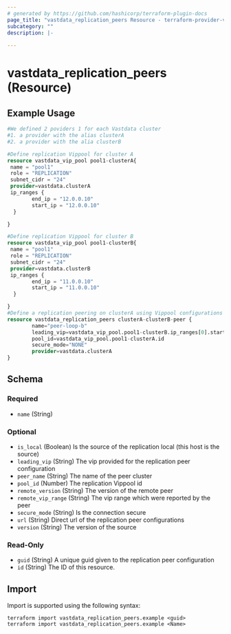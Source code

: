 ```yaml
---
# generated by https://github.com/hashicorp/terraform-plugin-docs
page_title: "vastdata_replication_peers Resource - terraform-provider-vastdata"
subcategory: ""
description: |-
  
---
```


# vastdata_replication_peers (Resource)



## Example Usage

```terraform
#We defined 2 poviders 1 for each Vastdata cluster
#1. a provider with the alias clusterA
#2. a provider with the alia clusterB

#Define replication Vippool for cluster A
resource vastdata_vip_pool pool1-clusterA{
 name = "pool1"
 role = "REPLICATION"
 subnet_cidr = "24"
 provider=vastdata.clusterA
 ip_ranges {
        end_ip = "12.0.0.10"
        start_ip = "12.0.0.10"
  }

}

#Define replication Vippool for cluster B
resource vastdata_vip_pool pool1-clusterB{
 name = "pool1"
 role = "REPLICATION"
 subnet_cidr = "24"
 provider=vastdata.clusterB
 ip_ranges {
        end_ip = "11.0.0.10"
        start_ip = "11.0.0.10"
  }

}
#Define a replication peering on clusterA using Vippool configurations from clusterB
resource vastdata_replication_peers clusterA-clusterB-peer {
        name="peer-loop-b"
        leading_vip=vastdata_vip_pool.pool1-clusterB.ip_ranges[0].start_ip
        pool_id=vastdata_vip_pool.pool1-clusterA.id
        secure_mode="NONE"
        provider=vastdata.clusterA
}
```

<!-- schema generated by tfplugindocs -->
## Schema

### Required

- `name` (String)

### Optional

- `is_local` (Boolean) Is the source of the replication local (this host is the source)
- `leading_vip` (String) The vip provided for the replication peer configuration
- `peer_name` (String) The name of the peer cluster
- `pool_id` (Number) The replication Vippool id
- `remote_version` (String) The version of the remote peer
- `remote_vip_range` (String) The vip range which were reported by the peer
- `secure_mode` (String) Is the connection secure
- `url` (String) Direct url of the replication peer configurations
- `version` (String) The version of the source

### Read-Only

- `guid` (String) A unique guid given to the  replication peer configuration
- `id` (String) The ID of this resource.

## Import

Import is supported using the following syntax:

```shell
terraform import vastdata_replication_peers.example <guid>
terraform import vastdata_replication_peers.example <Name>
```
